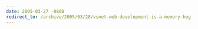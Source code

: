 ```yaml
---
date: 2005-03-27 -0800
redirect_to: /archive/2005/03/28/vsnet-web-development-is-a-memory-hog-2gb-or-not-2gb-ie-1gb.aspx/
---
```

